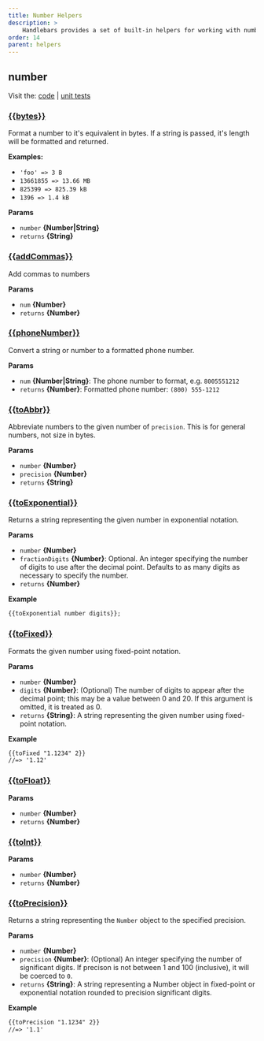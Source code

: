 ```yaml
---
title: Number Helpers
description: >
    Handlebars provides a set of built-in helpers for working with numbers. These helpers are used to format and manipulate numbers, making it easier to display numerical information in a readable format.
order: 14
parent: helpers
---
```


## number

Visit the: [code](https://github.com/jaredwray/fumanchu/tree/main/helpers/lib/number.js) | [unit tests](https://github.com/jaredwray/fumanchu/tree/main/helpers/test/number.js)

### [{{bytes}}](https://github.com/jaredwray/fumanchu/tree/main/helpers/lib/number.js#L24)

Format a number to it's equivalent in bytes. If a string is passed, it's length will be formatted and returned.

**Examples:**

* `'foo' => 3 B`
* `13661855 => 13.66 MB`
* `825399 => 825.39 kB`
* `1396 => 1.4 kB`

**Params**

* `number` **{Number|String}**
* `returns` **{String}**

### [{{addCommas}}](https://github.com/jaredwray/fumanchu/tree/main/helpers/lib/number.js#L61)

Add commas to numbers

**Params**

* `num` **{Number}**
* `returns` **{Number}**

### [{{phoneNumber}}](https://github.com/jaredwray/fumanchu/tree/main/helpers/lib/number.js#L74)

Convert a string or number to a formatted phone number.

**Params**

* `num` **{Number|String}**: The phone number to format, e.g. `8005551212`
* `returns` **{Number}**: Formatted phone number: `(800) 555-1212`

### [{{toAbbr}}](https://github.com/jaredwray/fumanchu/tree/main/helpers/lib/number.js#L92)

Abbreviate numbers to the given number of `precision`. This is for
general numbers, not size in bytes.

**Params**

* `number` **{Number}**
* `precision` **{Number}**
* `returns` **{String}**

### [{{toExponential}}](https://github.com/jaredwray/fumanchu/tree/main/helpers/lib/number.js#L130)

Returns a string representing the given number in exponential notation.

**Params**

* `number` **{Number}**
* `fractionDigits` **{Number}**: Optional. An integer specifying the number of digits to use after the decimal point. Defaults to as many digits as necessary to specify the number.
* `returns` **{Number}**

**Example**

```html
{{toExponential number digits}};
```

### [{{toFixed}}](https://github.com/jaredwray/fumanchu/tree/main/helpers/lib/number.js#L153)

Formats the given number using fixed-point notation.

**Params**

* `number` **{Number}**
* `digits` **{Number}**: (Optional) The number of digits to appear after the decimal point; this may be a value between 0 and 20. If this argument is omitted, it is treated as 0.
* `returns` **{String}**: A string representing the given number using fixed-point notation.

**Example**

```html
{{toFixed "1.1234" 2}}
//=> '1.12'
```

### [{{toFloat}}](https://github.com/jaredwray/fumanchu/tree/main/helpers/lib/number.js#L169)

**Params**

* `number` **{Number}**
* `returns` **{Number}**

### [{{toInt}}](https://github.com/jaredwray/fumanchu/tree/main/helpers/lib/number.js#L179)

**Params**

* `number` **{Number}**
* `returns` **{Number}**

### [{{toPrecision}}](https://github.com/jaredwray/fumanchu/tree/main/helpers/lib/number.js#L196)

Returns a string representing the `Number` object to the specified precision.

**Params**

* `number` **{Number}**
* `precision` **{Number}**: (Optional) An integer specifying the number of significant digits. If precison is not between 1 and 100 (inclusive), it will be coerced to `0`.
* `returns` **{String}**: A string representing a Number object in fixed-point or exponential notation rounded to precision significant digits.

**Example**

```html
{{toPrecision "1.1234" 2}}
//=> '1.1'
```
